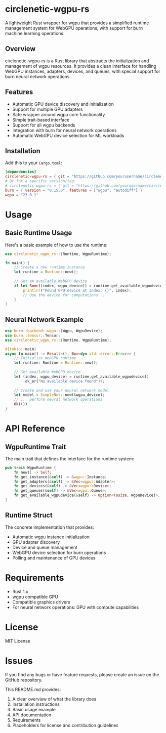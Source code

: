 # circlenetic-wgpu-rs

A lightweight Rust wrapper for wgpu that provides a simplified runtime management system for WebGPU operations, with support for burn machine learning operations.

## Overview

circlenetic-wgpu-rs is a Rust library that abstracts the initialization and management of wgpu resources. It provides a clean interface for handling WebGPU instances, adapters, devices, and queues, with special support for burn neural network operations.

## Features

- Automatic GPU device discovery and initialization
- Support for multiple GPU adapters
- Safe wrapper around wgpu core functionality
- Simple trait-based interface
- Support for all wgpu backends
- Integration with burn for neural network operations
- Automatic WebGPU device selection for ML workloads

## Installation

Add this to your `Cargo.toml`:

```toml
[dependencies]
circlenetic-wgpu-rs = { git = "https://github.com/yourusername/circlenetic-wgpu-rs", branch = "main" }
# Or for a specific version/tag:
# circlenetic-wgpu-rs = { git = "https://github.com/yourusername/circlenetic-wgpu-rs", tag = "v0.1.0" }
burn = { version = "0.15.0", features = ["wgpu", "autodiff"] }
wgpu = "23.0.1"
```

# Usage

## Basic Runtime Usage
Here's a basic example of how to use the runtime:

```rust
use circlenetic_wgpu_rs::{Runtime, WgpuRuntime};

fn main() {
    // Create a new runtime instance
    let runtime = Runtime::new();
    
    // Get an available WebGPU device
    if let Some((index, wgpu_device)) = runtime.get_available_wgpudevice() {
        println!("Found GPU device at index: {}", index);
        // Use the device for computations...
    }
}
```

## Neural Network Example

```rust
use burn::backend::wgpu::{Wgpu, WgpuDevice};
use burn::tensor::Tensor;
use circlenetic_wgpu_rs::{Runtime, WgpuRuntime};

#[tokio::main]
async fn main() -> Result<(), Box<dyn std::error::Error>> {
    // Initialize WebGPU runtime
    let runtime: Runtime = Runtime::new();
    
    // Get available WebGPU device
    let (index, wgpu_device) = runtime.get_available_wgpudevice()
        .ok_or("No available device found")?;
    
    // Create and use your neural network model
    let model = SimpleNet::new(&wgpu_device);
    // ... perform neural network operations
    Ok(())
}
```

# API Reference

## WgpuRuntime Trait

The main trait that defines the interface for the runtime system:

```rust
pub trait WgpuRuntime {
    fn new() -> Self;
    fn get_instance(&self) -> &wgpu::Instance;
    fn get_adapters(&self) -> &Vec<wgpu::Adapter>;
    fn get_devices(&self) -> &Vec<wgpu::Device>;
    fn get_queues(&self) -> &Vec<wgpu::Queue>;
    fn get_available_wgpudevice(&self) -> Option<(usize, WgpuDevice)>;
}
```

## Runtime Struct

The concrete implementation that provides:
 - Automatic wgpu instance initialization
 - GPU adapter discovery
 - Device and queue management
 - WebGPU device selection for burn operations
 - Polling and maintenance of GPU devices

# Requirements

 - Rust 1.x
 - wgpu compatible GPU
 - Compatible graphics drivers
 - For neural network operations: GPU with compute capabilities

# License

MIT License

# Issues

If you find any bugs or have feature requests, please create an issue on the GitHub repository.

This README.md provides:
1. A clear overview of what the library does
2. Installation instructions
3. Basic usage example
4. API documentation
5. Requirements
6. Placeholders for license and contribution guidelines
